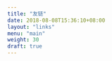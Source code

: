 ```yaml
---
title: "友链"
date: 2018-08-08T15:36:10+08:00
layout: "links"
menu: "main"
weight: 30
draft: true
---
```


